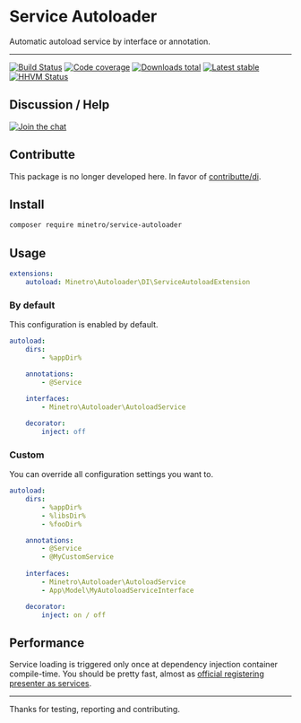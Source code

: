# Service Autoloader

Automatic autoload service by interface or annotation.

-----

[![Build Status](https://img.shields.io/travis/minetro/service-autoloader.svg?style=flat-square)](https://travis-ci.org/minetro/service-autoloader)
[![Code coverage](https://img.shields.io/coveralls/minetro/service-autoloader.svg?style=flat-square)](https://coveralls.io/r/minetro/service-autoloader)
[![Downloads total](https://img.shields.io/packagist/dt/minetro/service-autoloader.svg?style=flat-square)](https://packagist.org/packages/minetro/service-autoloader)
[![Latest stable](https://img.shields.io/packagist/v/minetro/service-autoloader.svg?style=flat-square)](https://packagist.org/packages/minetro/service-autoloader)
[![HHVM Status](https://img.shields.io/hhvm/minetro/service-autoloader.svg?style=flat-square)](http://hhvm.h4cc.de/package/minetro/service-autoloader)

## Discussion / Help

[![Join the chat](https://img.shields.io/gitter/room/minetro/nette.svg?style=flat-square)](https://gitter.im/minetro/nette?utm_source=badge&utm_medium=badge&utm_campaign=pr-badge&utm_content=badge)

## Contributte

This package is no longer developed here. In favor of [contributte/di](https://github.com/contributte/di). 

## Install

```bash
composer require minetro/service-autoloader
```

## Usage

```yaml
extensions:
    autoload: Minetro\Autoloader\DI\ServiceAutoloadExtension
```

### By default

This configuration is enabled by default.

```yaml
autoload:
    dirs:
        - %appDir%

    annotations:
        - @Service
        
    interfaces:
        - Minetro\Autoloader\AutoloadService

    decorator:
        inject: off
```

### Custom

You can override all configuration settings you want to.

```yaml
autoload:
    dirs:
        - %appDir%
        - %libsDir%
        - %fooDir%

    annotations:
        - @Service
        - @MyCustomService
        
    interfaces:
        - Minetro\Autoloader\AutoloadService
        - App\Model\MyAutoloadServiceInterface

    decorator:
        inject: on / off
```

## Performance

Service loading is triggered only once at dependency injection container compile-time. You should be pretty fast, 
almost as [official registering presenter as services](https://api.nette.org/2.4/source-Bridges.ApplicationDI.ApplicationExtension.php.html#121-160).

-----

Thanks for testing, reporting and contributing.
